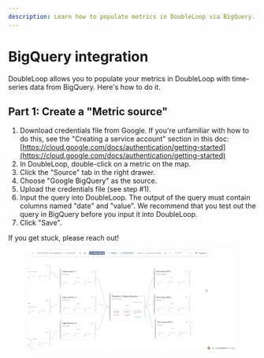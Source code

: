 ```yaml
---
description: Learn how to populate metrics in DoubleLoop via BigQuery.
---
```


# BigQuery integration

DoubleLoop allows you to populate your metrics in DoubleLoop with time-series data from BigQuery. Here's how to do it.

## Part 1: **Create a "Metric source"**

1. Download credentials file from Google. If you're unfamiliar with how to do this, see the "Creating a service account" section in this doc: [https://cloud.google.com/docs/authentication/getting-started](https://cloud.google.com/docs/authentication/getting-started)
2. In DoubleLoop, double-click on a metric on the map.
3. Click the "Source" tab in the right drawer.
4. Choose "Google BigQuery" as the source.
5. Upload the credentials file (see step #1).
6. Input the query into DoubleLoop. The output of the query must contain columns named "date" and "value". We recommend that you test out the query in BigQuery before you input it into DoubleLoop.
7. Click "Save".

If you get stuck, please reach out!

<figure><img src="../.gitbook/assets/image (4).png" alt=""><figcaption></figcaption></figure>
